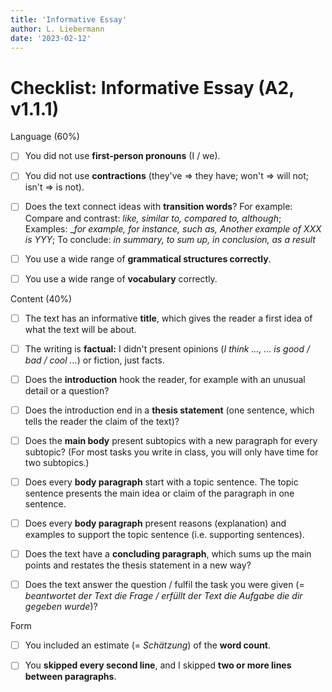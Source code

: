 ```yaml
---
title: 'Informative Essay'
author: L. Liebermann
date: '2023-02-12'
---
```


# Checklist: Informative Essay (A2, v1.1.1)

Language (60%)

- [ ] You did not use **first-person pronouns** (I / we).

- [ ] You did not use **contractions** (they've =\> they have; won't =\> will not; isn't =\> is not).

- [ ] Does the text connect ideas with **transition words**? For example: Compare and contrast: _like, similar to, compared to, although_; Examples: __for example, for instance, such as, Another example of XXX is YYY_; To conclude: _in summary, to sum up, in conclusion, as a result_

- [ ] You use a wide range of **grammatical structures correctly**.

- [ ] You use a wide range of **vocabulary** correctly.

Content (40%)

- [ ] The text has an informative **title**, which gives the reader a first idea of what the text will be about.

- [ ] The writing is **factual:** I didn't present opinions (_I think \..., ... is good / bad / cool ..._) or fiction, just facts.

- [ ] Does the **introduction** hook the reader, for example with an unusual detail or a question?

- [ ] Does the introduction end in a **thesis statement** (one sentence, which tells the reader the claim of the text)?

- [ ] Does the **main body** present subtopics with a new paragraph for every subtopic? (For most tasks you write in class, you will only have time for two subtopics.)

- [ ] Does every **body paragraph** start with a topic sentence. The topic sentence presents the main idea or claim of the paragraph in one sentence.

- [ ] Does every **body paragraph** present reasons (explanation) and examples to support the topic sentence (i.e. supporting sentences).

- [ ] Does the text have a **concluding paragraph**, which sums up the main points and restates the thesis statement in a new way?

- [ ] Does the text answer the question / fulfil the task you were given (= _beantwortet der Text die Frage / erfüllt der Text die Aufgabe die dir gegeben wurde_)?

Form

- [ ] You included an estimate (= _Schätzung_) of the **word count**.

- [ ] You **skipped every second line**, and I skipped **two or more lines between paragraphs**.
